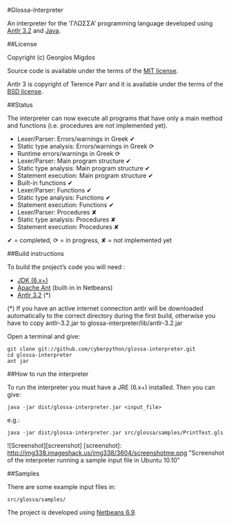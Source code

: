 #Glossa-Interpreter

An interpreter for the 'ΓΛΩΣΣΑ' programming language developed using [Antlr 3.2](http://www.antlr.org/) and [Java](http://www.java.com/en/).

##License

Copyright (c) Georgios Migdos

Source code is available under the terms of the [MIT license](http://www.opensource.org/licenses/mit-license.php).

Antlr 3 is copyright of Terence Parr and it is available under the terms of the [BSD license](http://www.antlr.org/license.html).

##Status

The interpreter can now execute all programs that have only a main method and functions (i.e. procedures are not implemented yet).

- Lexer/Parser: Errors/warnings in Greek ✔
- Static type analysis: Errors/warnings in Greek ⟳
- Runtime errors/warnings in Greek ⟳
- Lexer/Parser: Main program structure ✔
- Static type analysis: Main program structure ✔
- Statement execution: Main program structure ✔
- Built-in functions ✔
- Lexer/Parser: Functions ✔
- Static type analysis: Functions ✔
- Statement execution: Functions ✔
- Lexer/Parser: Procedures ✘
- Static type analysis: Procedures ✘
- Statement execution: Procedures ✘


✔ = completed, ⟳ = in progress, ✘ = not implemented yet

##Build instructions

To build the project’s code you will need :

- [JDK (6.x+)](http://www.oracle.com/technetwork/java/javase/downloads/index.html)
- [Apache Ant](http://ant.apache.org/) (built-in in Netbeans)
- [Antlr 3.2](http://www.antlr.org/download/antlr-3.2.jar) (*)

(*) If you have an active internet connection antlr will be downloaded automatically to the correct directory during the first build, otherwise you have to copy antlr-3.2.jar to glossa-interpreter/lib/antlr-3.2.jar


Open a terminal and give:

    git clone git://github.com/cyberpython/glossa-interpreter.git
    cd glossa-interpreter
    ant jar

##How to run the interpreter

To run the interpreter you must have a JRE (6.x+) installed. Then you can give:

    java -jar dist/glossa-interpreter.jar <input_file>

e.g.:

    java -jar dist/glossa-interpreter.jar src/glossa/samples/PrintTest.gls


![Screenshot][screenshot]
[screenshot]: http://img338.imageshack.us/img338/3604/screenshotme.png  "Screenshot of the interpreter running a sample input file in Ubuntu 10.10"


##Samples

There are some example input files in:

    src/glossa/samples/

The project is developed using [Netbeans 6.9](http://netbeans.org/).

